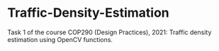 # Traffic-Density-Estimation
Task 1 of the course COP290 (Design Practices), 2021: Traffic density estimation using OpenCV functions.
